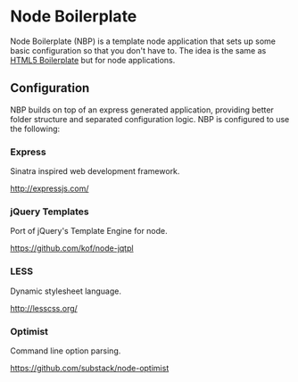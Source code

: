 Node Boilerplate
================

Node Boilerplate (NBP) is a template node application that sets up some basic
configuration so that you don't have to. The idea is the same as
[HTML5 Boilerplate](http://html5boilerplate.com/) but for node applications.

Configuration
-------------

NBP builds on top of an express generated application, providing better folder
structure and separated configuration logic. NBP is configured to use the following:

### Express

Sinatra inspired web development framework.

http://expressjs.com/

### jQuery Templates

Port of jQuery's Template Engine for node.

https://github.com/kof/node-jqtpl

### LESS

Dynamic stylesheet language.

http://lesscss.org/

### Optimist

Command line option parsing.

https://github.com/substack/node-optimist
